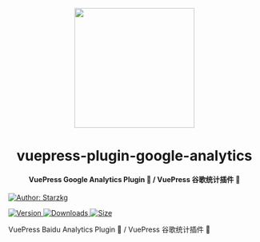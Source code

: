 <!-- markdownlint-disable -->
<p align="center">
  <img width="240" src="https://vuepress-star.shentuzhigang.cn/images/hero.png" style="text-align: center;"/>
</p>
<h1 align="center">vuepress-plugin-google-analytics</h1>
<h4 align="center">VuePress Google Analytics Plugin 📄 / VuePress 谷歌统计插件 📄</h4>

[![Author: Starzkg](https://img.shields.io/badge/Author-Starzkg-blue.svg?style=for-the-badge)](https://shentuzhigang.cn)

<!-- markdownlint-restore -->

[![Version](https://img.shields.io/npm/v/@starzkg/vuepress-plugin-google-analytics.svg?style=flat-square&logo=npm) ![Downloads](https://img.shields.io/npm/dm/@starzkg/vuepress-plugin-google-analytics.svg?style=flat-square&logo=npm) ![Size](https://img.shields.io/bundlephobia/min/@starzkg/vuepress-plugin-google-analytics?style=flat-square&logo=npm)](https://www.npmjs.com/package/@starzkg/vuepress-plugin-google-analytics)

VuePress Baidu Analytics Plugin 📄 / VuePress 谷歌统计插件 📄
